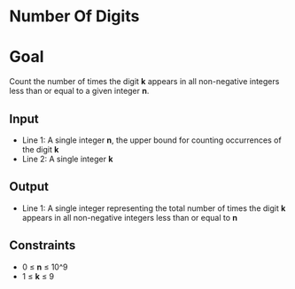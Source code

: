 # Number Of Digits

# Goal

Count the number of times the digit **k** appears in all non-negative integers
less than or equal to a given integer **n**.

## Input

-   Line 1: A single integer **n**, the upper bound for counting occurrences of
    the digit **k**
-   Line 2: A single integer **k**

## Output

-   Line 1: A single integer representing the total number of times the digit
    **k** appears in all non-negative integers less than or equal to **n**

## Constraints

-   0 &leq; **n** &leq; 10^9
-   1 &leq; **k** &leq; 9
